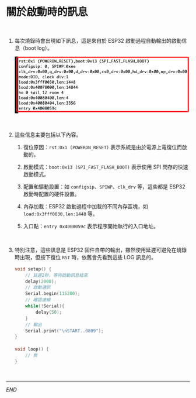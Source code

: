 # 關於啟動時的訊息

<br>

1. 每次燒錄時會出現如下訊息，這是來自於 ESP32 啟動過程自動輸出的啟動信息（boot log）。

    ![](images/img_01.png)

<br>

2. 這些信息主要包括以下內容。

    1) 復位原因：`rst:0x1 (POWERON_RESET)` 表示系統是由於電源上電復位而啟動的。

    2) 啟動模式：`boot:0x13 (SPI_FAST_FLASH_BOOT)` 表示使用 SPI 閃存的快速啟動模式。

    3) 配置和驅動設置：如 `configsip`、`SPIWP`、`clk_drv` 等，這些都是 ESP32 啟動時配置的硬件設置。

    4) 內存加載：ESP32 啟動過程中加載的不同內存區塊，如 `load:0x3fff0030,len:1448` 等。

    5) 入口點：`entry 0x4008059c` 表示程序開始執行的入口地址。

<br>

3. 特別注意，這些訊息是 ESP32 固件自帶的輸出，雖然使用延遲可避免在燒錄時出現，但按下復位 `RST` 時，依舊會先看到這些 LOG 訊息的。

    ```cpp
    void setup() {
        // 延遲2秒，等待啟動訊息結束
        delay(2000); 
        // 啟動通訊
        Serial.begin(115200);
        // 確認連線
        while(!Serial){
            delay(50);
        }
        // 輸出
        Serial.print("\nSTART..0809");
    }

    void loop() {
        // 無
    }
    ```

<br>

___

_END_